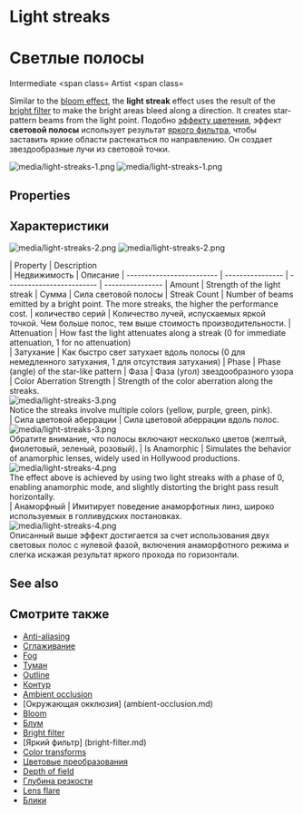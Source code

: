 # Light streaks
# Светлые полосы

<span class="label label-doc-level">Intermediate</span>
<span class=
<span class="label label-doc-audience">Artist</span>
<span class=

Similar to the [bloom effect](bloom.md), the **light streak** effect uses the result of the [bright filter](bright-filter.md) to make the bright areas bleed along a direction. It creates star-pattern beams from the light point.
Подобно [эффекту цветения](bloom.md), эффект **световой полосы** использует результат [яркого фильтра](bright-filter.md), чтобы заставить яркие области растекаться по направлению.  Он создает звездообразные лучи из световой точки.

![media/light-streaks-1.png](media/light-streaks-1.png) 
![media/light-streaks-1.png](media/light-streaks-1.png)

## Properties
## Характеристики

![media/light-streaks-2.png](media/light-streaks-2.png) 
![media/light-streaks-2.png](media/light-streaks-2.png)

| Property                  | Description   
|  Недвижимость |  Описание
| ------------------------- | ---------------- 
|  ------------------------- |  ----------------
| Amount                    | Strength of the light streak
|  Сумма |  Сила световой полосы
| Streak Count              | Number of beams emitted by a bright point. The more streaks, the higher the performance cost.
|  количество серий |  Количество лучей, испускаемых яркой точкой.  Чем больше полос, тем выше стоимость производительности.
| Attenuation               | How fast the light attenuates along a streak (0 for immediate attenuation, 1 for no attenuation)  
|  Затухание |  Как быстро свет затухает вдоль полосы (0 для немедленного затухания, 1 для отсутствия затухания)
| Phase                     | Phase (angle) of the star-like pattern
|  Фаза |  Фаза (угол) звездообразного узора
| Color Aberration Strength | Strength of the color aberration along the streaks. <br>![media/light-streaks-3.png](media/light-streaks-3.png) <br>Notice the streaks involve multiple colors (yellow, purple, green, pink).                                        
|  Сила цветовой аберрации |  Сила цветовой аберрации вдоль полос.  <br>![media/light-streaks-3.png](media/light-streaks-3.png) <br>Обратите внимание, что полосы включают несколько цветов (желтый, фиолетовый, зеленый, розовый).
| Is Anamorphic             | Simulates the behavior of anamorphic lenses, widely used in Hollywood productions. <br>![media/light-streaks-4.png](media/light-streaks-4.png) <br> The effect above is achieved by using two light streaks with a phase of 0, enabling anamorphic mode, and slightly distorting the bright pass result horizontally.                                                                         
|  Анаморфный |  Имитирует поведение анаморфотных линз, широко используемых в голливудских постановках.  <br>![media/light-streaks-4.png](media/light-streaks-4.png) <br> Описанный выше эффект достигается за счет использования двух световых полос с нулевой фазой, включения анаморфотного режима и  слегка искажая результат яркого прохода по горизонтали.

## See also
## Смотрите также

* [Anti-aliasing](anti-aliasing.md)
* [Сглаживание](anti-aliasing.md)
* [Fog](fog.md)
* [Туман](fog.md)
* [Outline](outline.md)
* [Контур](контур.md)
* [Ambient occlusion](ambient-occlusion.md)
* [Окружающая окклюзия] (ambient-occlusion.md)
* [Bloom](bloom.md)
* [Блум](bloom.md)
* [Bright filter](bright-filter.md)
* [Яркий фильтр] (bright-filter.md)
* [Color transforms](color-transforms/index.md)
* [Цветовые преобразования](color-transforms/index.md)
* [Depth of field](depth-of-field.md)
* [Глубина резкости](depth-of-field.md)
* [Lens flare](lens-flare.md)
* [Блики](lens-flare.md)
